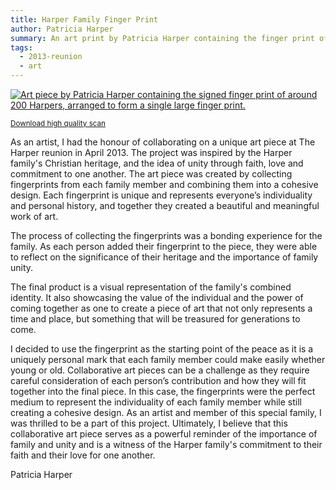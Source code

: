 ```yaml
---
title: Harper Family Finger Print
author: Patricia Harper
summary: An art print by Patricia Harper containing the finger print of 200 Harpers
tags:
  - 2013-reunion
  - art
---
```


[![Art piece by Patricia Harper containing the signed finger print of around 200 Harpers, arranged to form a single large finger print.](./static/uploads/harper-family-finger-print-framed-scan.jpg)](/static/uploads/harper-family-finger-print.jpg)

<small>[Download high quality scan](/static/uploads/harper-family-finger-print.jpg)</small>

As an artist, I had the honour of collaborating on a unique art piece at The Harper reunion in April 2013. The project was inspired by the Harper family's Christian heritage, and the idea of unity through faith, love and commitment to one another. The art piece was created by collecting fingerprints from each family member and combining them into a cohesive design. Each fingerprint is unique and represents everyone’s individuality and personal history, and together they created a beautiful and meaningful work of art.

The process of collecting the fingerprints was a bonding experience for the family. As each person added their fingerprint to the piece, they were able to reflect on the significance of their heritage and the importance of family unity.

The final product is a visual representation of the family's combined identity. It also showcasing the value of the individual and the power of coming together as one to create a piece of art that not only represents a time and place, but something that will be treasured for generations to come.

I decided to use the fingerprint as the starting point of the peace as it is a uniquely personal mark that each family member could make easily whether young or old. Collaborative art pieces can be a challenge as they require careful consideration of each person’s contribution and how they will fit together into the final piece. In this case, the fingerprints were the perfect medium to represent the individuality of each family member while still creating a cohesive design.
As an artist and member of this special family, I was thrilled to be a part of this project. Ultimately, I believe that this collaborative art piece serves as a powerful reminder of the importance of family and unity and is a witness of the Harper family's commitment to their faith and their love for one another.

Patricia Harper
